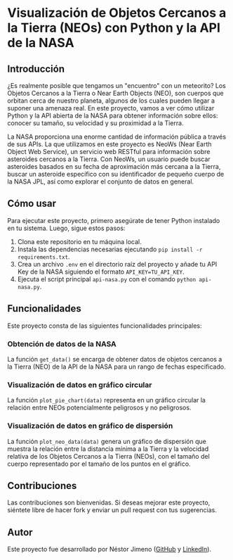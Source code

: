 # Visualización de Objetos Cercanos a la Tierra (NEOs) con Python y la API de la NASA

## Introducción
¿Es realmente posible que tengamos un "encuentro" con un meteorito? Los Objetos Cercanos a la Tierra o Near Earth Objects (NEO), son cuerpos que orbitan cerca de nuestro planeta, algunos de los cuales pueden llegar a suponer una amenaza real. En este proyecto, vamos a ver cómo utilizar Python y la API abierta de la NASA para obtener información sobre ellos: conocer su tamaño, su velocidad y su proximidad a la Tierra.

La NASA proporciona una enorme cantidad de información pública a través de sus APIs. La que utilizamos en este proyecto es NeoWs (Near Earth Object Web Service), un servicio web RESTful para información sobre asteroides cercanos a la Tierra. Con NeoWs, un usuario puede buscar asteroides basados en su fecha de aproximación más cercana a la Tierra, buscar un asteroide específico con su identificador de pequeño cuerpo de la NASA JPL, así como explorar el conjunto de datos en general.

## Cómo usar
Para ejecutar este proyecto, primero asegúrate de tener Python instalado en tu sistema. Luego, sigue estos pasos:

1. Clona este repositorio en tu máquina local.
2. Instala las dependencias necesarias ejecutando `pip install -r requirements.txt`.
3. Crea un archivo `.env` en el directorio raíz del proyecto y añade tu API Key de la NASA siguiendo el formato `API_KEY=TU_API_KEY`.
4. Ejecuta el script principal `api-nasa.py` con el comando `python api-nasa.py`.

## Funcionalidades
Este proyecto consta de las siguientes funcionalidades principales:

### Obtención de datos de la NASA
La función `get_data()` se encarga de obtener datos de objetos cercanos a la Tierra (NEO) de la API de la NASA para un rango de fechas especificado.

### Visualización de datos en gráfico circular
La función `plot_pie_chart(data)` representa en un gráfico circular la relación entre NEOs potencialmente peligrosos y no peligrosos.

### Visualización de datos en gráfico de dispersión
La función `plot_neo_data(data)` genera un gráfico de dispersión que muestra la relación entre la distancia mínima a la Tierra y la velocidad relativa de los Objetos Cercanos a la Tierra (NEOs), con el tamaño del cuerpo representado por el tamaño de los puntos en el gráfico.

## Contribuciones
Las contribuciones son bienvenidas. Si deseas mejorar este proyecto, siéntete libre de hacer fork y enviar un pull request con tus sugerencias.

## Autor
Este proyecto fue desarrollado por Néstor Jimeno ([GitHub](https://github.com/nestorjimeno) y [LinkedIn](https://www.linkedin.com/in/nestorjimeno/)).
